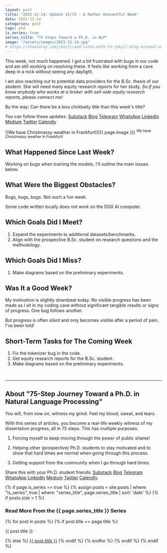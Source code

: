 ```yaml
---
layout: post
title: "2022-12-14: Update 15/75 - A Rather Uneventful Week"
date: 2022-12-14
categories: post
tags: phd
is_series: true
series_title: "75 Steps Toward a Ph.D. in NLP"
image: "/assets/images/2022-12-14.jpg"
# https://shantoroy.com/jekyll/add-latex-math-to-jekyll-blog-minimal-mistakes/
---
```

<script type="text/javascript" async
    src="https://cdnjs.cloudflare.com/ajax/libs/mathjax/2.7.6/MathJax.js?config=TeX-MML-AM_CHTML">
</script>

<script type="text/x-mathjax-config">
    MathJax.Hub.Config({
        extensions: ["tex2jax.js"],
        jax: ["input/TeX", "output/HTML-CSS"],
        tex2jax: {
        inlineMath: [ ['$','$'], ["\\(","\\)"] ],
        displayMath: [ ['$$','$$'], ["\\[","\\]"] ],
        processEscapes: true
        },
        "HTML-CSS": { availableFonts: ["TeX"] }
    });
</script>

This week, not much happened. I got a bit frustrated with bugs in our code and am still working on resolving these. It feels like working from a cave deep in a rock without seeing any daylight.

I am also reaching out to potential data providers for the B.Sc. thesis of our student. She will need many equity research reports for her study. *So if you know anybody who works at a broker with sell-side equity research reports, please connect me!*

By the way: Can there be a less clickbaity title than this week's title?

You can follow these updates: [Substack](https://nlpjourney.substack.com/) [Blog](https://janspoerer.github.io/phdstudies/) [Telegram](https://t.me/+gmkAaVlKPh4xZTky) [WhatsApp](https://chat.whatsapp.com/F6901LMMJWIGlxrahkgBcq) [LinkedIn](https://www.linkedin.com/in/janspoerer/) [Medium](https://medium.com/@janspoerer/about) [Twitter](https://twitter.com/JanSpoerer) [Calendly](https://calendly.com/janspoerer/60m-private)

![We have Christmassy weather in Frankfurt!]({{ page.image }})
<sup>We have Christmassy weather in Frankfurt!</sup>

## What Happened Since Last Week?

Working on bugs when training the models. I'll outline the main issues below.

## What Were the Biggest Obstacles?

Bugs, bugs, bugs. Not such a fun week.

Some code written locally does not work on the DGX AI computer.

## Which Goals Did I Meet?

<ol>
  <li>Expand the experiments to additional datasets/benchmarks.</li>
  <li>Align with the prospective B.Sc. student on research questions and the methodology.</li>
</ol>

## Which Goals Did I Miss?

<ol>
  <li>Make diagrams based on the preliminary experiments.</li>
</ol>

## Was It a Good Week?

My motivation is slightly downbeat today. No visible progress has been made as I sit in my coding cave without significant tangible results or signs of progress. One bug follows another.

But progress is often silent and only becomes visible after a period of pain, I've been told!

## Short-Term Tasks for The Coming Week

<ol>
  <li>Fix the tokenizer bug in the code.</li>
  <li>Get equity research reports for the B.Sc. student.</li>
  <li>Make diagrams based on the preliminary experiments.</li>
</ol>

<br>

____________________________________

## About "75-Step Journey Toward a Ph.D. in Natural Language Processing"

You will, from now on, witness my grind. Feel my blood, sweat, and tears.

With this series of articles, you become a real-life weekly witness of my dissertation progress, all in 75 steps. This has multiple purposes:

1) Forcing myself to keep moving through the power of public shame!

2) Helping other (prospective) Ph.D. students to stay motivated and to show that hard times are normal when going through this process.

3) Getting support from the community when I go through hard times.

Share this with your Ph.D. student friends: [Substack](https://nlpjourney.substack.com/) [Blog](https://janspoerer.github.io/phdstudies/) [Telegram](https://t.me/+gmkAaVlKPh4xZTky) [WhatsApp](https://chat.whatsapp.com/F6901LMMJWIGlxrahkgBcq) [LinkedIn](https://www.linkedin.com/in/janspoerer/) [Medium](https://medium.com/@janspoerer/about) [Twitter](https://twitter.com/JanSpoerer) [Calendly](https://calendly.com/janspoerer/60m-private).

{% if page.is_series == true %}
    {% assign posts = site.posts | where: "is_series", true | where: "series_title", page.series_title | sort: 'date' %}
    {% if posts.size > 1 %}

<h3 class="text-success p-3 pb-0">Read More From the {{ page.series_title }} Series</h3>
        {% for post in posts %}
                {% if post.title == page.title %}
<p class="nav-link bullet-pointer mb-0">{{ post.title }}</p>
                {% else %}
<a class="nav-link bullet-hash" href="{{ post.url }}">{{ post.title }}</a>
                {% endif %}
        {% endfor %}
    {% endif %}
{% endif %}
